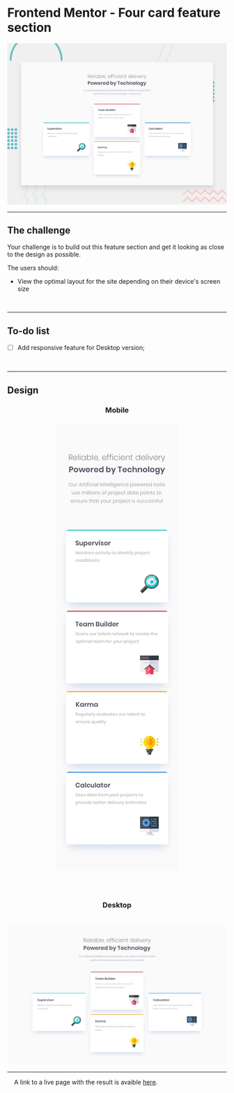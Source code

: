 # Frontend Mentor - Four card feature section

![Design preview for the Four card feature section coding challenge](./design/desktop-preview.jpg)

---

## The challenge

Your challenge is to build out this feature section and get it looking as close to the design as possible.

The users should:

- View the optimal layout for the site depending on their device's screen size

<br>

---

## To-do list

- [ ] Add responsive feature for Desktop version;

<br>

---

## Design

<h3 align="center">Mobile</h3>

<h3 align="center">
    <img src="./design/mobile-design.jpg" alt="Mobile Design" title="Mobile Interface"> 
<h3>

<br>

<h3 align="center">Desktop</h3>

<br>

<img src="./design/desktop-design.jpg" alt="Desktop Design" title="Desktop Interface">

<br>

---

<p>&nbsp;&nbsp;&nbsp;&nbsp;A link to a live page with the result is avaible <a href="https://magaliais.github.io/four-card-feature-section/" target="_blank">here</a>.</p>
